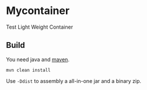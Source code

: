 # Mycontainer

Test Light Weight Container

## Build

You need java and [maven](http://maven.apache.org/).


    mvn clean install

Use `-Ddist` to assembly a all-in-one jar and a binary zip.


